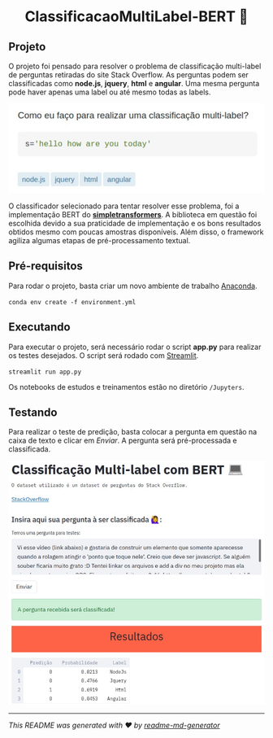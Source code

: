 <h1 align="center">ClassificacaoMultiLabel-BERT 👋</h1>
<p>
</p>

## Projeto
O projeto foi pensado para resolver o problema de classificação multi-label de perguntas retiradas do site Stack Overflow. As perguntas podem ser classificadas como **node.js**, **jquery**, **html** e **angular**. Uma mesma pergunta pode haver apenas uma label ou até mesmo todas as labels.

![Tags](https://github.com/saraselis/ClassificacaoMultiLabel-BERT/blob/main/Files/tags.jpeg)

O classificador selecionado para tentar resolver esse problema, foi a implementação BERT do **[simpletransformers](https://simpletransformers.ai/docs/usage/)**. A biblioteca em questão foi escolhida devido a sua praticidade de implementação e os bons resultados obtidos mesmo com poucas amostras disponíveis. Além disso, o framework agiliza algumas etapas de pré-processamento textual. 

## Pré-requisitos
Para rodar o projeto, basta criar um novo ambiente de trabalho [Anaconda](https://docs.anaconda.com/aenotebooks/4.0/user/anaconda/#:~:text=Anaconda%20supports%20multiple%20versions%20of,features%20of%20Anaconda%20Enterprise%20Notebooks.).

`conda env create -f environment.yml`

## Executando
Para executar o projeto, será necessário rodar o script **app.py** para realizar os testes desejados.
O script será rodado com [Streamlit](https://www.streamlit.io/).

`streamlit run app.py`

Os notebooks de estudos e treinamentos estão no diretório `/Jupyters`.

## Testando
Para realizar o teste de predição, basta colocar a pergunta em questão na caixa de texto e clicar em <i>Enviar</i>.
A pergunta será pré-processada e classificada.

![Imagem](https://github.com/saraselis/ClassificacaoMultiLabel-BERT/blob/main/Files/front.jpeg)

***
_This README was generated with ❤️ by [readme-md-generator](https://github.com/kefranabg/readme-md-generator)_
